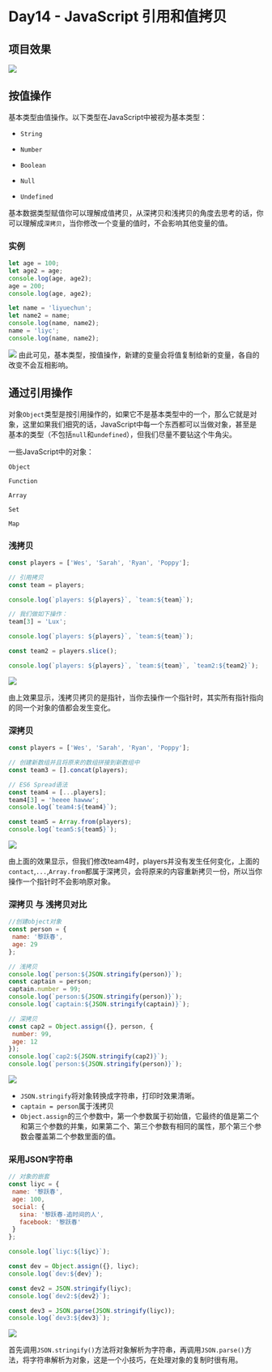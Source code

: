 # Day14 - JavaScript 引用和值拷贝

## 项目效果

![](http://om1c35wrq.bkt.clouddn.com/day14--00.png)



## 按值操作

基本类型由值操作。以下类型在JavaScript中被视为基本类型：

- `String`

- `Number`

- `Boolean`

- `Null`

- `Undefined`

基本数据类型赋值你可以理解成值拷贝，从深拷贝和浅拷贝的角度去思考的话，你可以理解成`深拷贝`，当你修改一个变量的值时，不会影响其他变量的值。

### 实例

```Javascript
let age = 100;
let age2 = age;
console.log(age, age2);
age = 200;
console.log(age, age2);

let name = 'liyuechun';
let name2 = name;
console.log(name, name2);
name = 'liyc';
console.log(name, name2);
```
![](http://om1c35wrq.bkt.clouddn.com/day14--01.png)
由此可见，基本类型，按值操作，新建的变量会将值复制给新的变量，各自的改变不会互相影响。


## 通过引用操作

对象`Object`类型是按引用操作的，如果它不是基本类型中的一个，那么它就是对象，这里如果我们细究的话，JavaScript中每一个东西都可以当做对象，甚至是基本的类型（不包括`null`和`undefined`），但我们尽量不要钻这个牛角尖。

一些JavaScript中的对象：

`Object`

`Function`

`Array`

`Set`

`Map`

### 浅拷贝

```js
const players = ['Wes', 'Sarah', 'Ryan', 'Poppy'];

// 引用拷贝
const team = players;

console.log(`players: ${players}`, `team:${team}`);

// 我们做如下操作：
team[3] = 'Lux';

console.log(`players: ${players}`, `team:${team}`);

const team2 = players.slice();

console.log(`players: ${players}`, `team:${team}`, `team2:${team2}`);
```

![](http://om1c35wrq.bkt.clouddn.com/day14--02.png)

由上效果显示，浅拷贝拷贝的是指针，当你去操作一个指针时，其实所有指针指向的同一个对象的值都会发生变化。


### 深拷贝

```js
const players = ['Wes', 'Sarah', 'Ryan', 'Poppy'];

// 创建新数组并且将原来的数组拼接到新数组中
const team3 = [].concat(players);

// ES6 Spread语法
const team4 = [...players];
team4[3] = 'heeee hawww';
console.log(`team4:${team4}`);

const team5 = Array.from(players);
console.log(`team5:${team5}`);
```

![](http://om1c35wrq.bkt.clouddn.com/day14--03.png)

由上面的效果显示，但我们修改team4时，players并没有发生任何变化，上面的`contact`,`...`,`Array.from`都属于深拷贝，会将原来的内容重新拷贝一份，所以当你操作一个指针时不会影响原对象。


### 深拷贝 与 浅拷贝对比

```js
//创建object对象
const person = {
 name: '黎跃春',
 age: 29
};

// 浅拷贝
console.log(`person:${JSON.stringify(person)}`);
const captain = person;
captain.number = 99;
console.log(`person:${JSON.stringify(person)}`);
console.log(`captain:${JSON.stringify(captain)}`);

// 深拷贝
const cap2 = Object.assign({}, person, {
 number: 99,
 age: 12
});
console.log(`cap2:${JSON.stringify(cap2)}`);
console.log(`person:${JSON.stringify(person)}`);
```

![](http://om1c35wrq.bkt.clouddn.com/day14--04.png)

- `JSON.stringify`将对象转换成字符串，打印时效果清晰。
- `captain = person`属于浅拷贝
- `Object.assign`的三个参数中，第一个参数属于初始值，它最终的值是第二个和第三个参数的并集，如果第二个、第三个参数有相同的属性，那个第三个参数会覆盖第二个参数里面的值。

### 采用JSON字符串

```js
// 对象的嵌套
const liyc = {
 name: '黎跃春',
 age: 100,
 social: {
   sina: '黎跃春-追时间的人',
   facebook: '黎跃春'
 }
};

console.log(`liyc:${liyc}`);

const dev = Object.assign({}, liyc);
console.log(`dev:${dev}`);

const dev2 = JSON.stringify(liyc);
console.log(`dev2:${dev2}`);

const dev3 = JSON.parse(JSON.stringify(liyc));
console.log(`dev3:${dev3}`);
```
![](http://om1c35wrq.bkt.clouddn.com/day14--05.png)


首先调用`JSON.stringify()`方法将对象解析为字符串，再调用`JSON.parse()`方法，将字符串解析为对象，这是一个小技巧，在处理对象的复制时很有用。

